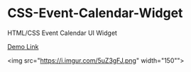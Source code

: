 # CSS-Event-Calendar-Widget
HTML/CSS Event Calendar UI Widget

[Demo Link](bit.ly/2ooqflr)
 
<img src="https://i.imgur.com/5uZ3gFJ.png" width="150"">

